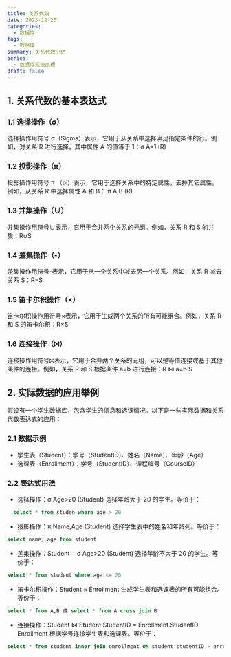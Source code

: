 ```yaml
---
title: 关系代数
date: 2023-12-26
categories:
  - 数据库
tags:
  - 数据库
summary: 关系代数小结
series:
  - 数据库系统原理
draft: false
---
```

## 1. 关系代数的基本表达式

### 1.1 选择操作（σ）

选择操作用符号 σ（Sigma）表示，它用于从关系中选择满足指定条件的行。例如，对关系 R 进行选择，其中属性 A 的值等于 1：σ A=1 ​(R)

### 1.2 投影操作（π）

投影操作用符号 π （pi）表示，它用于选择关系中的特定属性，去掉其它属性。例如，从关系 R 中选择属性 A 和 B：  π A,B ​(R)

### 1.3 并集操作（∪）

并集操作用符号∪表示，它用于合并两个关系的元组。例如，关系 R 和 S 的并集：R∪S

### 1.4 差集操作（-）

差集操作用符号-表示，它用于从一个关系中减去另一个关系。例如，关系 R 减去关系 S：R−S

### 1.5 笛卡尔积操作（×）

笛卡尔积操作用符号×表示，它用于生成两个关系的所有可能组合。例如，关系 R 和 S 的笛卡尔积：R×S

### 1.6 连接操作（⨝）

连接操作用符号⨝表示，它用于合并两个关系的元组，可以是等值连接或基于其他条件的连接。例如，关系 R 和 S 根据条件 a=b 进行连接：R ⋈ a=b ​S

## 2. 实际数据的应用举例

假设有一个学生数据库，包含学生的信息和选课情况。以下是一些实际数据和关系代数表达式的应用：

### 2.1 数据示例

- 学生表（Student）：学号（StudentID）、姓名（Name）、年龄（Age）
- 选课表（Enrollment）：学号（StudentID）、课程编号（CourseID）

### 2.2 表达式用法

- 选择操作：σ Age>20 ​(Student) 选择年龄大于 20 的学生。等价于：
``` SQL 
  select * from studen where age > 20
````
- 投影操作：π Name,Age ​(Student) 选择学生表中的姓名和年龄列。等价于：
``` SQL
select name, age from student
```
- 差集操作：Student − σ Age>20 ​(Student) 选择年龄不大于 20 的学生。等价于：
```SQL
select * from student where age <= 20
```
- 笛卡尔积操作：Student × Enrollment 生成学生表和选课表的所有可能组合。等价于：
``` SQL
select * from A,B 或 select * from A cross join B
```
- 连接操作：Student ⋈ Student.StudentID = Enrollment.StudentID ​Enrollment 根据学号连接学生表和选课表。等价于：
``` SQL
select * from student inner join enrollment ON student.studentID = enrollment.studentID
```
